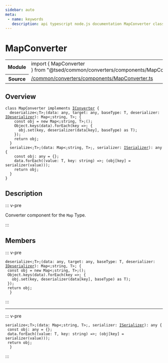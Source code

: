 ```yaml
---
sidebar: auto
meta:
 - name: keywords
   description: api typescript node.js documentation MapConverter class
---
```

# MapConverter <Badge text="Class" type="class"/>
<!-- Summary -->
<section class="symbol-info"><table class="is-full-width"><tbody><tr><th>Module</th><td><div class="lang-typescript"><span class="token keyword">import</span> { MapConverter }&nbsp;<span class="token keyword">from</span>&nbsp;<span class="token string">"@tsed/common/converters/components/MapConverter"</span></div></td></tr><tr><th>Source</th><td><a href="https://github.com/Romakita/ts-express-decorators/blob/v4.30.1/src//common/converters/components/MapConverter.ts#L0-L0">/common/converters/components/MapConverter.ts</a></td></tr></tbody></table></section>

<!-- Overview -->
## Overview


<pre><code class="typescript-lang "><span class="token keyword">class</span> MapConverter <span class="token keyword">implements</span> <a href="/api/common/converters/interfaces/IConverter.html"><span class="token">IConverter</span></a> <span class="token punctuation">{</span>
  deserialize&lt<span class="token punctuation">;</span>T&gt<span class="token punctuation">;</span><span class="token punctuation">(</span>data<span class="token punctuation">:</span> <span class="token keyword">any</span><span class="token punctuation">,</span> target<span class="token punctuation">:</span> <span class="token keyword">any</span><span class="token punctuation">,</span> baseType<span class="token punctuation">:</span> T<span class="token punctuation">,</span> deserializer<span class="token punctuation">:</span> <a href="/api/common/converters/interfaces/IDeserializer.html"><span class="token">IDeserializer</span></a><span class="token punctuation">)</span><span class="token punctuation">:</span> Map&lt<span class="token punctuation">;</span><span class="token keyword">string</span><span class="token punctuation">,</span> T&gt<span class="token punctuation">;</span> <span class="token punctuation">{</span>
    <span class="token keyword">const</span> obj<span class="token punctuation"> = </span>new Map&lt<span class="token punctuation">;</span><span class="token keyword">string</span><span class="token punctuation">,</span> T&gt<span class="token punctuation">;</span><span class="token punctuation">(</span><span class="token punctuation">)</span><span class="token punctuation">;</span>
    Object.<span class="token function">keys</span><span class="token punctuation">(</span>data<span class="token punctuation">)</span>.<span class="token function">forEach</span><span class="token punctuation">(</span>key =&gt<span class="token punctuation">;</span> <span class="token punctuation">{</span>
      obj.<span class="token function">set</span><span class="token punctuation">(</span>key<span class="token punctuation">,</span> <span class="token function">deserializer</span><span class="token punctuation">(</span>data<span class="token punctuation">[</span>key<span class="token punctuation">]</span><span class="token punctuation">,</span> baseType<span class="token punctuation">)</span> <span class="token keyword">as</span> T<span class="token punctuation">)</span><span class="token punctuation">;</span>
    <span class="token punctuation">}</span><span class="token punctuation">)</span><span class="token punctuation">;</span>
    return obj<span class="token punctuation">;</span>
  <span class="token punctuation">}</span>
  serialize&lt<span class="token punctuation">;</span>T&gt<span class="token punctuation">;</span><span class="token punctuation">(</span>data<span class="token punctuation">:</span> Map&lt<span class="token punctuation">;</span><span class="token keyword">string</span><span class="token punctuation">,</span> T&gt<span class="token punctuation">;</span><span class="token punctuation">,</span> serializer<span class="token punctuation">:</span> <a href="/api/common/converters/interfaces/ISerializer.html"><span class="token">ISerializer</span></a><span class="token punctuation">)</span><span class="token punctuation">:</span> <span class="token keyword">any</span> <span class="token punctuation">{</span>
    <span class="token keyword">const</span> obj<span class="token punctuation">:</span> <span class="token keyword">any</span><span class="token punctuation"> = </span><span class="token punctuation">{</span><span class="token punctuation">}</span><span class="token punctuation">;</span>
    data.<span class="token function">forEach</span><span class="token punctuation">(</span><span class="token punctuation">(</span>value<span class="token punctuation">:</span> T<span class="token punctuation">,</span> key<span class="token punctuation">:</span> <span class="token keyword">string</span><span class="token punctuation">)</span> =&gt<span class="token punctuation">;</span> <span class="token punctuation">(</span>obj<span class="token punctuation">[</span>key<span class="token punctuation">]</span><span class="token punctuation"> = </span><span class="token function">serializer</span><span class="token punctuation">(</span>value<span class="token punctuation">)</span><span class="token punctuation">)</span><span class="token punctuation">)</span><span class="token punctuation">;</span>
    return obj<span class="token punctuation">;</span>
  <span class="token punctuation">}</span>
<span class="token punctuation">}</span></code></pre>



<!-- Description -->
## Description

::: v-pre

Converter component for the `Map` Type.

:::


<!-- Members -->




## Members


::: v-pre

<div class="method-overview">
<pre><code class="typescript-lang ">deserialize&lt<span class="token punctuation">;</span>T&gt<span class="token punctuation">;</span><span class="token punctuation">(</span>data<span class="token punctuation">:</span> <span class="token keyword">any</span><span class="token punctuation">,</span> target<span class="token punctuation">:</span> <span class="token keyword">any</span><span class="token punctuation">,</span> baseType<span class="token punctuation">:</span> T<span class="token punctuation">,</span> deserializer<span class="token punctuation">:</span> <a href="/api/common/converters/interfaces/IDeserializer.html"><span class="token">IDeserializer</span></a><span class="token punctuation">)</span><span class="token punctuation">:</span> Map&lt<span class="token punctuation">;</span><span class="token keyword">string</span><span class="token punctuation">,</span> T&gt<span class="token punctuation">;</span> <span class="token punctuation">{</span>
 <span class="token keyword">const</span> obj<span class="token punctuation"> = </span>new Map&lt<span class="token punctuation">;</span><span class="token keyword">string</span><span class="token punctuation">,</span> T&gt<span class="token punctuation">;</span><span class="token punctuation">(</span><span class="token punctuation">)</span><span class="token punctuation">;</span>
 Object.<span class="token function">keys</span><span class="token punctuation">(</span>data<span class="token punctuation">)</span>.<span class="token function">forEach</span><span class="token punctuation">(</span>key =&gt<span class="token punctuation">;</span> <span class="token punctuation">{</span>
   obj.<span class="token function">set</span><span class="token punctuation">(</span>key<span class="token punctuation">,</span> <span class="token function">deserializer</span><span class="token punctuation">(</span>data<span class="token punctuation">[</span>key<span class="token punctuation">]</span><span class="token punctuation">,</span> baseType<span class="token punctuation">)</span> <span class="token keyword">as</span> T<span class="token punctuation">)</span><span class="token punctuation">;</span>
 <span class="token punctuation">}</span><span class="token punctuation">)</span><span class="token punctuation">;</span>
 return obj<span class="token punctuation">;</span>
  <span class="token punctuation">}</span></code></pre>

</div>



:::



***



::: v-pre

<div class="method-overview">
<pre><code class="typescript-lang ">serialize&lt<span class="token punctuation">;</span>T&gt<span class="token punctuation">;</span><span class="token punctuation">(</span>data<span class="token punctuation">:</span> Map&lt<span class="token punctuation">;</span><span class="token keyword">string</span><span class="token punctuation">,</span> T&gt<span class="token punctuation">;</span><span class="token punctuation">,</span> serializer<span class="token punctuation">:</span> <a href="/api/common/converters/interfaces/ISerializer.html"><span class="token">ISerializer</span></a><span class="token punctuation">)</span><span class="token punctuation">:</span> <span class="token keyword">any</span> <span class="token punctuation">{</span>
 <span class="token keyword">const</span> obj<span class="token punctuation">:</span> <span class="token keyword">any</span><span class="token punctuation"> = </span><span class="token punctuation">{</span><span class="token punctuation">}</span><span class="token punctuation">;</span>
 data.<span class="token function">forEach</span><span class="token punctuation">(</span><span class="token punctuation">(</span>value<span class="token punctuation">:</span> T<span class="token punctuation">,</span> key<span class="token punctuation">:</span> <span class="token keyword">string</span><span class="token punctuation">)</span> =&gt<span class="token punctuation">;</span> <span class="token punctuation">(</span>obj<span class="token punctuation">[</span>key<span class="token punctuation">]</span><span class="token punctuation"> = </span><span class="token function">serializer</span><span class="token punctuation">(</span>value<span class="token punctuation">)</span><span class="token punctuation">)</span><span class="token punctuation">)</span><span class="token punctuation">;</span>
 return obj<span class="token punctuation">;</span>
  <span class="token punctuation">}</span></code></pre>

</div>



:::